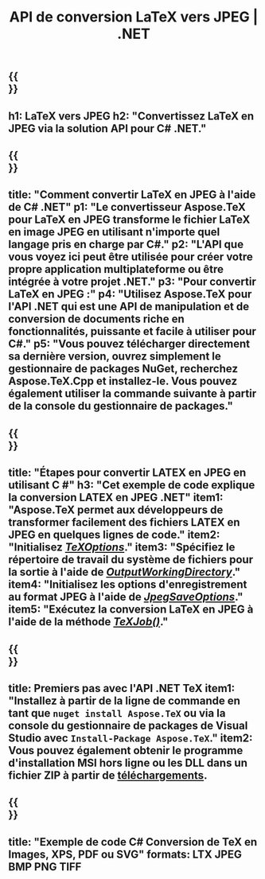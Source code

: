 ﻿---
translation: true
template: /_templates/_conversion-child-net.md
title: API de conversion LaTeX vers JPEG | .NET
description: Fonctionnalité de conversion LaTeX vers JPEG. Intégrez cette bibliothèque .NET sur site dans votre projet ou utilisez des applications multiplateformes pour convertir LaTeX en JPEG.
keywords: latex vers jpeg api net, latex2jpeg intègre c#
url: /net/conversion/latex-to-jpeg/
family: tex
platformtag: net
feature: conversion
informat: LATEX
outformat: JPEG
otherformats: BMP PNG TIFF PDF SVG XPS
---


{{<section banner>}}
---
h1: LaTeX vers JPEG
h2: "Convertissez LaTeX en JPEG via la solution API pour C# .NET."
---

{{<section overview>}}
---
title: "Comment convertir LaTeX en JPEG à l'aide de C# .NET"
p1: "Le convertisseur Aspose.TeX pour LaTeX en JPEG transforme le fichier LaTeX en image JPEG en utilisant n'importe quel langage pris en charge par C#."
p2: "L'API que vous voyez ici peut être utilisée pour créer votre propre application multiplateforme ou être intégrée à votre projet .NET."
p3: "Pour convertir LaTeX en JPEG :"
p4: "Utilisez Aspose.TeX pour l'API .NET qui est une API de manipulation et de conversion de documents riche en fonctionnalités, puissante et facile à utiliser pour C#."
p5: "Vous pouvez télécharger directement sa dernière version, ouvrez simplement le gestionnaire de packages NuGet, recherchez Aspose.TeX.Cpp et installez-le. Vous pouvez également utiliser la commande suivante à partir de la console du gestionnaire de packages."
---

{{<section feature1>}}
---
title: "Étapes pour convertir LATEX en JPEG en utilisant C #"
h3: "Cet exemple de code explique la conversion LATEX en JPEG .NET"
item1: "Aspose.TeX permet aux développeurs de transformer facilement des fichiers LATEX en JPEG en quelques lignes de code."
item2: "Initialisez [*TeXOptions*](https://reference.aspose.com/tex/net/aspose.tex/texoptions/)."
item3: "Spécifiez le répertoire de travail du système de fichiers pour la sortie à l'aide de [*OutputWorkingDirectory*](https://reference.aspose.com/tex/net/aspose.tex/texoptions/outputworkingdirectory/)."
item4: "Initialisez les options d'enregistrement au format JPEG à l'aide de [*JpegSaveOptions*](https://reference.aspose.com/tex/net/aspose.tex.presentation.image/jpegsaveoptions/)."
item5: "Exécutez la conversion LaTeX en JPEG à l'aide de la méthode [*TeXJob()*](https://reference.aspose.com/tex/net/aspose.tex/texjob/)."
---

{{<section feature2>}}
---
title: Premiers pas avec l'API .NET TeX
item1: "Installez à partir de la ligne de commande en tant que ```nuget install Aspose.TeX``` ou via la console du gestionnaire de packages de Visual Studio avec ```Install-Package Aspose.TeX```."
item2: Vous pouvez également obtenir le programme d'installation MSI hors ligne ou les DLL dans un fichier ZIP à partir de [téléchargements](https://downloads.aspose.com/tex/net).
---

{{<section widget>}}
---
title: "Exemple de code C# Conversion de TeX en Images, XPS, PDF ou SVG"
formats: LTX JPEG BMP PNG TIFF
---
